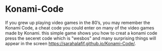 # Konami-Code
If you grew up playing video games in the 80’s, you may remember the Konami Code, a cheat code you could enter on many of the video games made by Konami.
this simple game shows you how to creat a konami code 
press the seceret code which is "wesbos" and many surprising things will appear in the screen 
https://sarahalafif.github.io/Konami-Code/.
